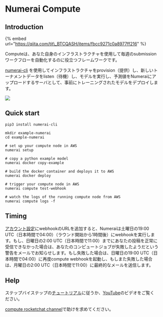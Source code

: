 # Numerai Compute

## Introduction

{% embed url="https://qiita.com/tit\_BTCQASH/items/fbcc9271c0a8977ff216" %}

Computeは、あなた自身のインフラストラクチャを使用して毎週のsubmission ワークフローを自動化するのに役立つフレームワークです。

[numerai-cli](https://github.com/numerai/numerai-cli) を使用してインフラストラクチャをprovision（提供）し、新しいトーナメントデータをlisten（待機）し、モデルを実行し、予測値をNumeraiにアップロードするサーバとして、事前にトレーニングされたモデルをデプロイします。

![](../.gitbook/assets/image%20%2816%29.png)

## Quick start

```text
pip3 install numerai-cli

mkdir example-numerai
cd example-numerai

# set up your compute node in AWS
numerai setup

# copy a python example model
numerai docker copy-example

# build the docker container and deploys it to AWS
numerai docker deploy

# trigger your compute node in AWS
numerai compute test-webhook

# watch the logs of the running compute node from AWS
numerai compute logs -f
```

## Timing

[アカウント設定](https://numer.ai/account)にwebhookのURLを追加すると、Numeraiは土曜日の19:00 UTC（日本時間で04:00）（ラウンド開始から1時間後）にwebhookを実行します。もし、日曜日の2:00 UTC（日本時間で11:00）までにあなたの投稿を正常に受信できなかった場合は、あなたのコンピュートジョブが失敗したようだという警告をメールでお知らせします。もし失敗した場合は、日曜日の19:00 UTC（日本時間で04:00）に再度compute webhookを起動し、もしまた失敗した場合は、月曜日の2:00 UTC（日本時間で11:00）に最終的なメールを送信します。

## Help <a id="getting-started"></a>

ステップバイステップの[チュートリアル](https://docs.numer.ai/help/compute-tutorial)に従うか、[YouTube](https://www.youtube.com/watch?v=YFgXMpQszpM)のビデオをご覧ください。 

[compute rocketchat channel](https://community.numer.ai/channel/compute)で助けを求めてください。

